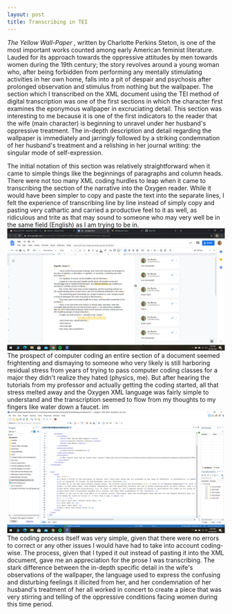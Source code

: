 ```yaml
---
layout: post
title: Transcribing in TEI
---
```


  _The Yellow Wall-Paper_ , written by Charlotte Perkins Steton, is one of the most important works counted among early American feminist literature. Lauded for its approach towards the oppressive attitudes by men towards women during the 19th century; the story revolves around a young woman who, after being forbidden from performing any mentally stimulating activities in her own home, falls into a pit of despair and psychosis after prolonged observation and stimulus from nothing but the wallpaper. The section which I transcribed on the XML document using the TEI method of digital transcription was one of the first sections in which the character first examines the eponymous wallpaper in excruciating detail. This section was interesting to me because it is one of the first indicators to the reader that the wife (main character) is beginning to unravel under her husband's oppressive treatment. The in-depth description and detail regarding the wallpaper is immediately and jarringly followed by a striking condemnation of her husband's treatment and a relishing in her journal writing: the singular mode of self-expression.

The initial notation of this section was relatively straightforward when it came to simple things like the beginnings of paragraphs and column heads. There were not too many XML coding hurdles to leap when it came to transcribing the section of the narrative into the Oxygen reader. While it would have been simpler to copy and paste the text into the separate lines, I felt the experience of transcribing line by line instead of simply copy and pasting very cathartic and carried a productive feel to it as well, as ridiculous and trite as that may sound to someone who may very well be in the same field (English) as I am trying to be in.
![Paper TEI Text](https://github.com/eee-in/eee-in.github.io/blob/master/Screenshot%20(29).png)
The prospect of computer coding an entire section of a document seemed frightenting and dismaying to someone who very likely is still harboring residual stress from years of trying to pass computer coding classes for a major they didn't realize they hated (physics, me). But after hearing the tutorials from my professor and actually getting the coding started, all that stress melted away and the Oxygen XML language was fairly simple to understand and the transcription seemed to flow from my thoughts to my fingers like water down a faucet. im
![Oxygen XML Code](https://github.com/eee-in/eee-in.github.io/blob/master/Screenshot%20(28).png)
The coding process itself was very simple, given that there were no errors to correct or any other issues I would have had to take into account coding-wise. The process, given that I typed it out instead of pasting it into the XML document, gave me an appreciation for the prose I was transcribing. The stark difference between the in-depth specific detail in the wife's observations of the wallpaper, the language used to express the confusing and disturbing feelings it illicited from her, and her condemnation of her husband's treatment of her all worked in concert to create a piece that was very stirring and telling of the oppressive conditions facing women during this time period.

